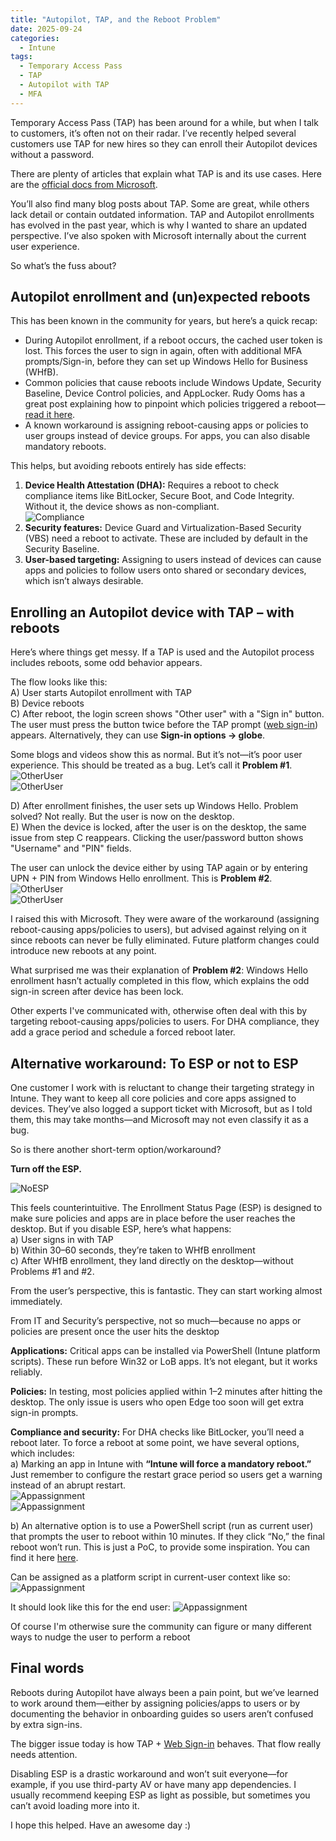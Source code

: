 ```yaml
---
title: "Autopilot, TAP, and the Reboot Problem"
date: 2025-09-24
categories:
  - Intune
tags:
  - Temporary Access Pass
  - TAP
  - Autopilot with TAP
  - MFA
---
```


Temporary Access Pass (TAP) has been around for a while, but when I talk to customers, it’s often not on their radar. I’ve recently helped several customers use TAP for new hires so they can enroll their Autopilot devices without a password.

There are plenty of articles that explain what TAP is and its use cases. Here are the [official docs from Microsoft](https://learn.microsoft.com/en-us/entra/identity/authentication/howto-authentication-temporary-access-pass).

You’ll also find many blog posts about TAP. Some are great, while others lack detail or contain outdated information. TAP and Autopilot enrollments has evolved in the past year, which is why I wanted to share an updated perspective. I’ve also spoken with Microsoft internally about the current user experience.

So what’s the fuss about?

## Autopilot enrollment and (un)expected reboots

This has been known in the community for years, but here’s a quick recap:

* During Autopilot enrollment, if a reboot occurs, the cached user token is lost. This forces the user to sign in again, often with additional MFA prompts/Sign-in, before they can set up Windows Hello for Business (WHfB).
* Common policies that cause reboots include Windows Update, Security Baseline, Device Control policies, and AppLocker. Rudy Ooms has a great post explaining how to pinpoint which policies triggered a reboot—[read it here](https://patchmypc.com/blog/autopilot-unexpected-reboot-what-really-triggers-a-device-restart-and-how-to-fix-it/).
* A known workaround is assigning reboot-causing apps or policies to user groups instead of device groups. For apps, you can also disable mandatory reboots.

This helps, but avoiding reboots entirely has side effects:

1. **Device Health Attestation (DHA):** Requires a reboot to check compliance items like BitLocker, Secure Boot, and Code Integrity. Without it, the device shows as non-compliant.  
   ![Compliance](/assets/images/2025-09-26-TAP-And-Autopilot/DHA-Bitlocker.png?raw=true "Compliance Policy DHA")
2. **Security features:** Device Guard and Virtualization-Based Security (VBS) need a reboot to activate. These are included by default in the Security Baseline.
3. **User-based targeting:** Assigning to users instead of devices can cause apps and policies to follow users onto shared or secondary devices, which isn’t always desirable.

## Enrolling an Autopilot device with TAP – with reboots

Here’s where things get messy. If a TAP is used and the Autopilot process includes reboots, some odd behavior appears.

The flow looks like this:  
A) User starts Autopilot enrollment with TAP  
B) Device reboots  
C) After reboot, the login screen shows "Other user" with a "Sign in" button. The user must press the button twice before the TAP prompt ([web sign-in](https://learn.microsoft.com/en-us/windows/security/identity-protection/web-sign-in/?tabs=intune)) appears. Alternatively, they can use **Sign-in options → globe**.

Some blogs and videos show this as normal. But it’s not—it’s poor user experience. This should be treated as a bug. Let’s call it **Problem #1**.  
![OtherUser](/assets/images/2025-09-26-TAP-And-Autopilot/OtherUser-1.png?raw=true "Other User - Sign in screen")  
![OtherUser](/assets/images/2025-09-26-TAP-And-Autopilot/OtherUser-2.png?raw=true "Other User - Sign in screen")

D) After enrollment finishes, the user sets up Windows Hello. Problem solved? Not really. But the user is now on the desktop.  
E) When the device is locked, after the user is on the desktop, the same issue from step C reappears. Clicking the user/password button shows "Username" and "PIN" fields.

The user can unlock the device either by using TAP again or by entering UPN + PIN from Windows Hello enrollment. This is **Problem #2**.  
![OtherUser](/assets/images/2025-09-26-TAP-And-Autopilot/OtherUser-LockScreen-1.png?raw=true "Other User - Lockscreen")  
![OtherUser](/assets/images/2025-09-26-TAP-And-Autopilot/OtherUser-LockScreen-UserPass.png?raw=true "Other User - Lockscreen")

I raised this with Microsoft. They were aware of the workaround (assigning reboot-causing apps/policies to users), but advised against relying on it since reboots can never be fully eliminated. Future platform changes could introduce new reboots at any point.  

What surprised me was their explanation of **Problem #2**: Windows Hello enrollment hasn’t actually completed in this flow, which explains the odd sign-in screen after device has been lock.

Other experts I've communicated with, otherwise often deal with this by targeting reboot-causing apps/policies to users. For DHA compliance, they add a grace period and schedule a forced reboot later.

## Alternative workaround: To ESP or not to ESP

One customer I work with is reluctant to change their targeting strategy in Intune. They want to keep all core policies and core apps assigned to devices. They’ve also logged a support ticket with Microsoft, but as I told them, this may take months—and Microsoft may not even classify it as a bug.

So is there another short-term option/workaround?

**Turn off the ESP.**

![NoESP](/assets/images/2025-09-26-TAP-And-Autopilot/NoESP.png?raw=true "Turn ESP Off")

This feels counterintuitive. The Enrollment Status Page (ESP) is designed to make sure policies and apps are in place before the user reaches the desktop. But if you disable ESP, here’s what happens:  
a) User signs in with TAP  
b) Within 30–60 seconds, they’re taken to WHfB enrollment  
c) After WHfB enrollment, they land directly on the desktop—without Problems #1 and #2.

From the user’s perspective, this is fantastic. They can start working almost immediately.  

From IT and Security’s perspective, not so much—because no apps or policies are present once the user hits the desktop

**Applications:** Critical apps can be installed via PowerShell (Intune platform scripts). These run before Win32 or LoB apps. It’s not elegant, but it works reliably.  

**Policies:** In testing, most policies applied within 1–2 minutes after hitting the desktop. The only issue is users who open Edge too soon will get extra sign-in prompts.  

**Compliance and security:** For DHA checks like BitLocker, you’ll need a reboot later. To force a reboot at some point, we have several options, which includes:  
a) Marking an app in Intune with **“Intune will force a mandatory reboot.”** Just remember to configure the restart grace period so users get a warning instead of an abrupt restart.  
   ![Appassignment](/assets/images/2025-09-26-TAP-And-Autopilot/AppAssignment-1.png?raw=true "App assignment: Mandatory Reboot")  
   ![Appassignment](/assets/images/2025-09-26-TAP-And-Autopilot/AppAssignment-2.png?raw=true "App assignment: Restart Grace Period")

b) An alternative option is to use a PowerShell script (run as current user) that prompts the user to reboot within 10 minutes. If they click “No,” the final reboot won’t run. This is just a PoC, to provide some inspiration.
 You can find it here [here](https://github.com/thisisevilevil/IntunePublic/blob/main/PowerShell%20Scripts/Prompt-UserReboot.ps1).

 Can be assigned as a platform script in current-user context like so:
 ![Appassignment](/assets/images/2025-09-26-TAP-And-Autopilot/FinishSetup-UserPrompt-Assignment.png?raw=true "Platform script to prompt for reboot")

 It should look like this for the end user:
 ![Appassignment](/assets/images/2025-09-26-TAP-And-Autopilot/FinishSetup-UserPrompt-Reboot.png?raw=true "Platform script to prompt for reboot")

Of course I'm otherwise sure the community can figure or many different ways to nudge the user to perform a reboot

## Final words

Reboots during Autopilot have always been a pain point, but we’ve learned to work around them—either by assigning policies/apps to users or by documenting the behavior in onboarding guides so users aren’t confused by extra sign-ins.  

The bigger issue today is how TAP + [Web Sign-in](https://learn.microsoft.com/en-us/windows/security/identity-protection/web-sign-in/?tabs=intune) behaves. That flow really needs attention.  

Disabling ESP is a drastic workaround and won’t suit everyone—for example, if you use third-party AV or have many app dependencies. I usually recommend keeping ESP as light as possible, but sometimes you can’t avoid loading more into it.

I hope this helped. Have an awesome day :)
